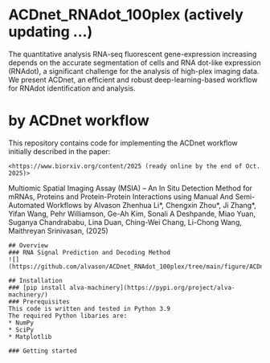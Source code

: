 # ACDnet_RNAdot_100plex (actively updating ...) 
The quantitative analysis RNA-seq fluorescent gene-expression increasing depends on the accurate segmentation of cells and RNA dot-like expression (RNAdot), a significant challenge for the analysis of high-plex imaging data. We present ACDnet, an efficient and robust deep-learning-based workflow for RNAdot identification and analysis.

#  by ACDnet workflow
This repository contains code for implementing the ACDnet workflow initially described in the paper: 


```
<https://www.biorxiv.org/content/2025 (ready online by the end of Oct. 2025)>
```
Multiomic Spatial Imaging Assay (MSIA) – An In Situ Detection Method for mRNAs, Proteins and Protein-Protein Interactions using Manual And Semi-Automated Workflows 
by Alvason Zhenhua Li*, Chengxin Zhou*, Ji Zhang*, Yifan Wang, Pehr Williamson, Ge-Ah Kim,
Sonali A Deshpande, Miao Yuan, Suganya Chandrababu, Lina Duan, Ching-Wei Chang, Li-Chong
Wang, Maithreyan Srinivasan, (2025)
```
## Overview
### RNA Signal Prediction and Decoding Method
![](https://github.com/alvason/ACDnet_RNAdot_100plex/tree/main/figure/ACDnet_36plex_demo.png)

## Installation
### [pip install alva-machinery](https://pypi.org/project/alva-machinery/)
### Prerequisites
This code is written and tested in Python 3.9
The required Python libaries are:
* NumPy
* SciPy
* Matplotlib 

### Getting started
